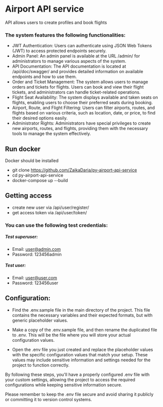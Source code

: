 # Airport API service

API allows users to create profiles and book flights

### The system features the following functionalities:

* JWT Authentication: Users can authenticate using JSON Web Tokens (JWT) to access protected endpoints securely.
* Admin Panel: An admin panel is available at the URL /admin/ for administrators to manage various aspects of the system.
* API Documentation: The API documentation is located at /api/doc/swagger/ and provides detailed information on available endpoints and how to use them.
* Order and Ticket Management: The system allows users to manage orders and tickets for flights. Users can book and view their flight tickets, and administrators can handle ticket-related operations.
* Flight Seat Availability: The system displays available and taken seats on flights, enabling users to choose their preferred seats during booking.
* Airport, Route, and Flight Filtering: Users can filter airports, routes, and flights based on various criteria, such as location, date, or price, to find their desired options easily.
* Administrator Rights: Administrators have special privileges to create new airports, routes, and flights, providing them with the necessary tools to manage the system effectively.

## Run docker
Docker should be installed
+ git clone https://github.com/ZaikaDaria/py-airport-api-service
+ cd py-airport-api-service
+ docker-compose up --build

## Getting access

+ create new user via /api/user/register/
+ get access token via /api/user/token/

### You can use the following test credentials:

##### Test superuser:
- Email: user@admin.com
- Password: 123456admin

##### Test user:
- Email: user@user.com
- Password: 123456user

## Configuration:
* Find the .env.sample file in the main directory of the project. This file contains the necessary variables and their expected formats, but with generic placeholder values.

* Make a copy of the .env.sample file, and then rename the duplicated file to .env. This will be the file where you will store your actual configuration values.

* Open the .env file you just created and replace the placeholder values with the specific configuration values that match your setup. These values may include sensitive information and settings needed for the project to function correctly.

By following these steps, you'll have a properly configured .env file with your custom settings, allowing the project to access the required configurations while keeping sensitive information secure.

Please remember to keep the .env file secure and avoid sharing it publicly or committing it to version control systems.